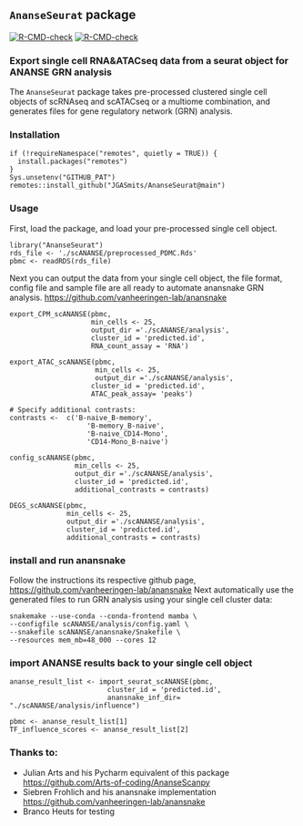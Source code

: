 ## `AnanseSeurat` package
<!-- badges: start -->
[![R-CMD-check](https://github.com/JGASmits/AnanseSeurat/workflows/R-CMD-check/badge.svg)](https://github.com/JGASmits/AnanseSeurat/actions)
[![R-CMD-check](https://github.com/JGASmits/AnanseSeuratWrapper/workflows/R-CMD-check/badge.svg)](https://github.com/JGASmits/AnanseSeuratWrapper/actions)
<!-- badges: end -->
### Export single cell RNA&ATACseq data from a seurat object for ANANSE GRN analysis


The `AnanseSeurat` package takes pre-processed clustered single cell objects of scRNAseq and scATACseq or a multiome combination, and generates files for gene regulatory network (GRN) analysis.

### Installation

```{r eval=FALSE}
if (!requireNamespace("remotes", quietly = TRUE)) {
  install.packages("remotes")
}
Sys.unsetenv("GITHUB_PAT")
remotes::install_github("JGASmits/AnanseSeurat@main")
```


### Usage

First, load the package, and load your pre-processed single cell object.

```{r eval=FALSE}
library("AnanseSeurat")
rds_file <- './scANANSE/preprocessed_PDMC.Rds'
pbmc <- readRDS(rds_file)
```

Next you can output the data from your single cell object, the file format, config file and sample file are all ready to automate anansnake GRN analysis.
https://github.com/vanheeringen-lab/anansnake

```{r eval=FALSE}
export_CPM_scANANSE(pbmc,
                    min_cells <- 25,
                    output_dir ='./scANANSE/analysis',
                    cluster_id = 'predicted.id',
                    RNA_count_assay = 'RNA')

export_ATAC_scANANSE(pbmc,
                     min_cells <- 25,
                     output_dir ='./scANANSE/analysis',
                    cluster_id = 'predicted.id',
                    ATAC_peak_assay= 'peaks')

# Specify additional contrasts:
contrasts <-  c('B-naive_B-memory',
                   'B-memory_B-naive',
                   'B-naive_CD14-Mono',
                   'CD14-Mono_B-naive')

config_scANANSE(pbmc,
                min_cells <- 25,
                output_dir ='./scANANSE/analysis',
                cluster_id = 'predicted.id',
                additional_contrasts = contrasts)

DEGS_scANANSE(pbmc,
              min_cells <- 25,
              output_dir ='./scANANSE/analysis',
              cluster_id = 'predicted.id',
              additional_contrasts = contrasts)

```

### install and run anansnake 

Follow the instructions its respective github page, https://github.com/vanheeringen-lab/anansnake
Next automatically use the generated files to run GRN analysis using your single cell cluster data:


```{bash eval=FALSE}
snakemake --use-conda --conda-frontend mamba \
--configfile scANANSE/analysis/config.yaml \
--snakefile scANANSE/anansnake/Snakefile \
--resources mem_mb=48_000 --cores 12
```

### import ANANSE results back to your single cell object


```{r eval=FALSE}
ananse_result_list <- import_seurat_scANANSE(pbmc,
                        cluster_id = 'predicted.id',
                        anansnake_inf_dir= "./scANANSE/analysis/influence")

pbmc <- ananse_result_list[1]
TF_influence_scores <- ananse_result_list[2]
```


### Thanks to:

* Julian Arts and his Pycharm equivalent of this package https://github.com/Arts-of-coding/AnanseScanpy 
* Siebren Frohlich and his anansnake implementation https://github.com/vanheeringen-lab/anansnake
* Branco Heuts for testing
